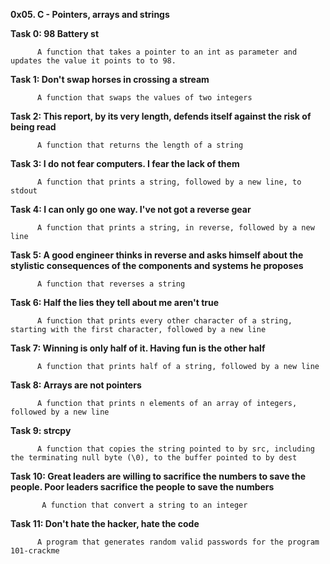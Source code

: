**0x05. C - Pointers, arrays and strings**

**Task 0: 98 Battery st**
          
          A function that takes a pointer to an int as parameter and updates the value it points to to 98.


**Task 1: Don't swap horses in crossing a stream**

          A function that swaps the values of two integers


**Task 2: This report, by its very length, defends itself against the risk of being read**

          A function that returns the length of a string

**Task 3: I do not fear computers. I fear the lack of them**

          A function that prints a string, followed by a new line, to stdout

**Task 4: I can only go one way. I've not got a reverse gear**

          A function that prints a string, in reverse, followed by a new line

**Task 5: A good engineer thinks in reverse and asks himself about the stylistic consequences of the components and systems he proposes**

          A function that reverses a string


**Task 6: Half the lies they tell about me aren't true**

          A function that prints every other character of a string, starting with the first character, followed by a new line


**Task 7: Winning is only half of it. Having fun is the other half**
          
          A function that prints half of a string, followed by a new line


**Task 8: Arrays are not pointers**
 
          A function that prints n elements of an array of integers, followed by a new line

**Task 9: strcpy**

          A function that copies the string pointed to by src, including the terminating null byte (\0), to the buffer pointed to by dest

**Task 10: Great leaders are willing to sacrifice the numbers to save the people. Poor leaders sacrifice the people to save the numbers**

           A function that convert a string to an integer

**Task 11: Don't hate the hacker, hate the code**

          A program that generates random valid passwords for the program 101-crackme



        

